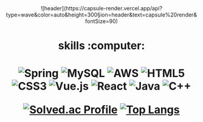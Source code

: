  <div align="center">
![header](https://capsule-render.vercel.app/api?type=wave&color=auto&height=300&section=header&text=capsule%20render&fontSize=90)
<br>
<h1>skills :computer:<h1>
 
 ![Spring](https://img.shields.io/badge/spring-%236DB33F.svg?style=for-the-badge&logo=spring&logoColor=white)
  ![MySQL](https://img.shields.io/badge/mysql-%2300f.svg?style=for-the-badge&logo=mysql&logoColor=white)
 ![AWS](https://img.shields.io/badge/AWS-%23FF9900.svg?style=for-the-badge&logo=amazon-aws&logoColor=white)
 ![HTML5](https://img.shields.io/badge/html5-%23E34F26.svg?style=for-the-badge&logo=html5&logoColor=white)
 ![CSS3](https://img.shields.io/badge/css3-%231572B6.svg?style=for-the-badge&logo=css3&logoColor=white)
 ![Vue.js](https://img.shields.io/badge/vuejs-%2335495e.svg?style=for-the-badge&logo=vuedotjs&logoColor=%234FC08D)
 ![React](https://img.shields.io/badge/react-%2320232a.svg?style=for-the-badge&logo=react&logoColor=%2361DAFB)
 ![Java](https://img.shields.io/badge/java-%23ED8B00.svg?style=for-the-badge&logo=java&logoColor=white)
 ![C++](https://img.shields.io/badge/c++-%2300599C.svg?style=for-the-badge&logo=c%2B%2B&logoColor=white) 

[![Solved.ac Profile](http://mazassumnida.wtf/api/generate_badge?boj=dkdud203)](https://solved.ac/dkdud203)
[![Top Langs](https://github-readme-stats.vercel.app/api/top-langs/?username=kidzero00)](https://github.com/kidzero00/github-readme-stats)
</div>
